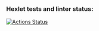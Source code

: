 ### Hexlet tests and linter status:
[![Actions Status](https://github.com/MrKeke/devops-for-programmers-project-74/actions/workflows/hexlet-check.yml/badge.svg)](https://github.com/MrKeke/devops-for-programmers-project-74/actions)